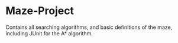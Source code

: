 # Maze-Project

Contains all searching algorithms, and basic definitions of the maze, including JUnit for the A* algorithm.


